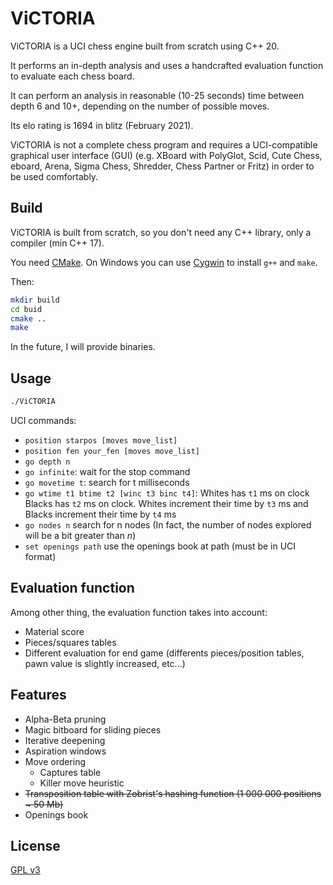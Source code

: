 # ViCTORIA


ViCTORIA is a UCI chess engine built from scratch using C++ 20.

It performs an in-depth analysis and uses a handcrafted evaluation function to evaluate each chess board.

It can perform an analysis in reasonable (10-25 seconds) time between depth 6 and 10+, depending on the number of possible moves.

Its elo rating is 1694 in blitz (February 2021).

ViCTORIA is not a complete chess program and requires a UCI-compatible graphical user interface (GUI) (e.g. XBoard with PolyGlot, Scid, Cute Chess, eboard, Arena, Sigma Chess, Shredder, Chess Partner or Fritz) in order to be used comfortably.

## Build
ViCTORIA is built from scratch, so you don't need any C++ library, only a compiler (min C++ 17).

You need [CMake](https://cmake.org/).
On Windows you can use [Cygwin](https://www.cygwin.com/) to install ```g++``` and ```make```.

Then: 
```bash
mkdir build
cd buid
cmake ..
make
```

In the future, I will provide binaries.

## Usage
```bash
./ViCTORIA
```
UCI commands:
+ `position starpos [moves move_list]`
+ `position fen your_fen [moves move_list]`
+ `go depth n`
+ `go infinite`: wait for the stop command
+ `go movetime t`: search for t milliseconds
+ `go wtime t1 btime t2 [winc t3 binc t4]`: Whites has `t1` ms on clock Blacks has `t2` ms on clock. Whites increment their time by `t3` ms and Blacks increment their time by `t4` ms
+ `go nodes n` search for n nodes (In fact, the number of nodes explored will be a bit greater than *n*)  
+ `set openings path` use the openings book at path (must be in UCI format)

## Evaluation function
Among other thing, the evaluation function takes into account:
+ Material score
+ Pieces/squares tables
+ Different evaluation for end game (differents pieces/position tables, pawn value is slightly increased, etc...)

## Features
+ Alpha-Beta pruning
+ Magic bitboard for sliding pieces
+ Iterative deepening
+ Aspiration windows
+ Move ordering
    + Captures table
    + Killer move heuristic
+ ~~Transposition table with Zobrist's hashing function (1 000 000 positions ~ 50 Mb)~~
+ Openings book

## License
[GPL v3](https://choosealicense.com/licenses/gpl-3.0/)